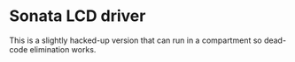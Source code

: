 Sonata LCD driver
=================

This is a slightly hacked-up version that can run in a compartment so dead-code elimination works.
